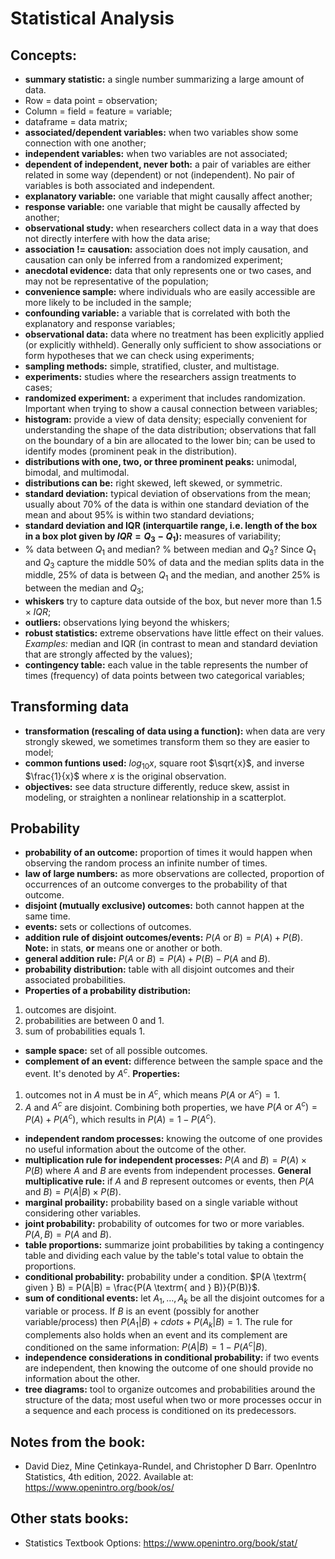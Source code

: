 # Statistical Analysis

## Concepts:

- **summary statistic:** a single number summarizing a large amount of data.
- Row = data point = observation;
- Column = field = feature = variable;
- dataframe = data matrix;
- **associated/dependent variables:** when two variables show some connection with one another;
- **independent variables:** when two variables are not associated;
- **dependent of independent, never both:** a pair of variables are either related in some way (dependent) or not (independent). No pair of variables is both associated and independent.
- **explanatory variable:** one variable that might causally affect another;
- **response variable:** one variable that might be causally affected by another;
- **observational study:** when researchers collect data in a way that does not directly interfere with how the data arise;
- **association != causation:** association does not imply causation, and causation can only be inferred from a randomized experiment;
- **anecdotal evidence:** data that only represents one or two cases, and may not be representative of the population;
- **convenience sample:** where individuals who are easily accessible are more likely to be included in the sample;
- **confounding variable:** a variable that is correlated with both the explanatory and response variables;
- **observational data:** data where no treatment has been explicitly applied (or explicitly withheld). Generally only sufficient to show associations or form
hypotheses that we can check using experiments;
- **sampling methods:** simple, stratified, cluster, and multistage.
- **experiments:** studies where the researchers assign treatments to cases;
- **randomized experiment:** a experiment that includes randomization. Important when trying to show a causal connection between variables;
- **histogram:** provide a view of data density; especially convenient for understanding the shape of the data distribution; observations that fall on the boundary of a bin are allocated to the lower bin; can be used to identify modes (prominent peak in the distribution).
- **distributions with one, two, or three prominent peaks:** unimodal, bimodal, and multimodal.
- **distributions can be:** right skewed, left skewed, or symmetric.
- **standard deviation:** typical deviation of observations from the mean; usually about 70% of the data is within one standard deviation of the mean and about 95% is within two standard deviations;
- **standard deviation and IQR (interquartile range, i.e. length of the box in a box plot given by $IQR=Q_3-Q_1$):** measures of variability;
- % data between $Q_1$ and median? % between median and $Q_3$? Since $Q_1$ and $Q_3$ capture the middle 50% of data and the median splits data in the middle, 25% of data is between $Q_1$ and the median, and another 25% is between the median and $Q_3$;
- **whiskers** try to capture data outside of the box, but never more than $1.5 \times IQR$;
- **outliers:** observations lying beyond the whiskers;
- **robust statistics:** extreme observations have little effect on their values. *Examples:* median and IQR (in contrast to mean and standard deviation that are strongly affected by the values);
- **contingency table:** each value in the table represents the number of times (frequency) of data points between two categorical variables;

## Transforming data
- **transformation (rescaling of data using a function):** when data are very strongly skewed, we sometimes transform them so they are easier to model;
- **common funtions used:** $log_{10}x$, square root $\sqrt{x}$, and inverse $\frac{1}{x}$ where $x$ is the original observation.
- **objectives:** see data structure differently, reduce skew, assist in modeling, or straighten a nonlinear relationship in a scatterplot.

## Probability
- **probability of an outcome:** proportion of times it would happen when observing the random process an infinite number of times.
- **law of large numbers:** as more observations are collected, proportion of occurrences of an outcome converges to the probability of that outcome.
- **disjoint (mutually exclusive) outcomes:** both cannot happen at the same time.
- **events:** sets or collections of outcomes.
- **addition rule of disjoint outcomes/events:** $P(A \textrm{ or } B) = P(A) + P(B)$. **Note:** in stats, **or** means one or another or both.
- **general addition rule:** $P(A \textrm{ or } B) = P(A) + P(B) − P(A \textrm{ and } B)$.
- **probability distribution:** table with all disjoint outcomes and their associated probabilities. 
- **Properties of a probability distribution:**
1. outcomes are disjoint.
2. probabilities are between 0 and 1.
3. sum of probabilities equals 1.

- **sample space:** set of all possible outcomes.
- **complement of an event:** difference between the sample space and the event. It's denoted by $A^c$. **Properties:**
1. outcomes not in $A$ must be in $A^c$, which means $P(A \textrm{ or } A^c)=1$.
2. $A$ and $A^c$ are disjoint.
Combining both properties, we have $P(A \textrm{ or } A^c) = P(A) + P(A^c)$, which results in $P(A) = 1 − P(A^c)$.

- **independent random processes:** knowing the outcome of one provides no useful information about the outcome of the other.
- **multiplication rule for independent processes:** $P(A \textrm{ and } B) = P(A) \times P(B)$ where $A$ and $B$ are events from independent processes. **General multiplicative rule:** if $A$ and $B$ represent outcomes or events, then $P(A \textrm{ and } B) = P(A|B) \times P(B)$.
- **marginal probaility:** probability based on a single variable without considering other variables.
- **joint probability:** probability of outcomes for two or more variables. $P(A,B) = P(A \textrm{ and } B)$.
- **table proportions:** summarize joint probabilities by taking a contingency table and dividing each value by the table's total value to obtain the proportions.
- **conditional probability:** probability under a condition. $P(A \textrm{ given } B) = P(A|B) = \frac{P(A \textrm{ and } B)}{P(B)}$.
- **sum of conditional events:** let $A_1,\ldots,A_k$ be all the disjoint outcomes for a variable or process. If $B$ is an event (possibly for another variable/process) then $P(A_1|B) + cdots + P(A_k|B) = 1$. The rule for complements also holds when an event and its complement are conditioned on the same information: $P(A|B) = 1 - P(A^c|B)$.
- **independence considerations in conditional probability:** if two events are independent, then knowing the outcome of one should provide no information about the other.
- **tree diagrams:** tool to organize outcomes and probabilities around the structure of the data; most useful when two or more processes occur in a sequence and each process is conditioned on its predecessors.
  
## Notes from the book:
- David Diez, Mine Çetinkaya-Rundel, and Christopher D Barr. OpenIntro Statistics, 4th edition, 2022. Available at: https://www.openintro.org/book/os/

## Other stats books:
- Statistics Textbook Options: https://www.openintro.org/book/stat/
